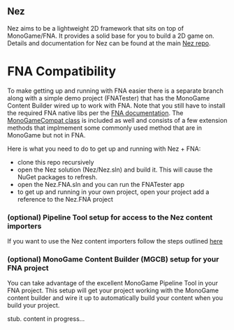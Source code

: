 ## Nez
Nez aims to be a lightweight 2D framework that sits on top of MonoGame/FNA. It provides a solid base for you to build a 2D game on. Details and documentation for Nez can be found at the main [Nez repo](https://github.com/prime31/Nez).


FNA Compatibility
==========
To make getting up and running with FNA easier there is a separate branch along with a simple demo project (FNATester) that has the MonoGame Content Builder wired up to work with FNA. Note that you still have to install the required FNA native libs per the [FNA documentation](https://github.com/FNA-XNA/FNA/wiki/1:-Download-and-Update-FNA). The [MonoGameCompat class](https://github.com/prime31/Nez/blob/62bbcca5e346413cacc2c3f9e765e11ead568de5/Nez-PCL/Utils/MonoGameCompat.cs) is included as well and consists of a few extension methods that implmement some commonly used method that are in MonoGame but not in FNA.

Here is what you need to do to get up and running with Nez + FNA:

- clone this repo recursively
- open the Nez solution (Nez/Nez.sln) and build it. This will cause the NuGet packages to refresh.
- open the Nez.FNA.sln and you can run the FNATester app
- to get up and running in your own project, open your project add a reference to the Nez.FNA project


### (optional) Pipeline Tool setup for access to the Nez content importers
If you want to use the Nez content importers follow the steps outlined [here](https://github.com/prime31/Nez/blob/master/README.md#optional-pipeline-tool-setup-for-access-to-the-nez-pipeline-importers)



### (optional) MonoGame Content Builder (MGCB) setup for your FNA project
You can take advantage of the excellent MonoGame Pipeline Tool in your FNA project. This setup will get your project working with the MonoGame content builder and wire it up to automatically build your content when you build your project.

stub. content in progress...
